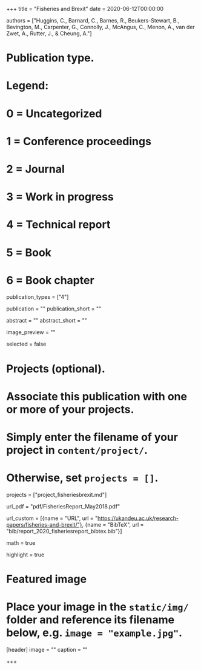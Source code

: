 +++
title = "Fisheries and Brexit"
date = 2020-06-12T00:00:00

authors = ["Huggins, C., Barnard, C., Barnes, R., Beukers-Stewart, B., Bevington, M., Carpenter, G., Connolly, J., McAngus, C., Menon, A., van der Zwet, A., Rutter, J., & Cheung, A."]

# Publication type.
# Legend:
# 0 = Uncategorized
# 1 = Conference proceedings
# 2 = Journal
# 3 = Work in progress
# 4 = Technical report
# 5 = Book
# 6 = Book chapter
publication_types = ["4"]

publication = ""
publication_short = ""

abstract = ""
abstract_short = ""

image_preview = ""

selected = false

# Projects (optional).
#   Associate this publication with one or more of your projects.
#   Simply enter the filename of your project in `content/project/`.
#   Otherwise, set `projects = []`.
projects = ["project_fisheriesbrexit.md"]

url_pdf = "pdf/FisheriesReport_May2018.pdf"

url_custom = [{name = "URL", url = "https://ukandeu.ac.uk/research-papers/fisheries-and-brexit/"}, {name = "BibTeX", url = "bib/report_2020_fisheriesreport_bibtex.bib"}]

math = true

highlight = true

# Featured image
# Place your image in the `static/img/` folder and reference its filename below, e.g. `image = "example.jpg"`.
[header]
image = ""
caption = ""

+++
